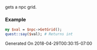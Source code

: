 gets a npc grid.
### Example

```perl
my $val = $npc->GetGrid();
quest::say($val); # Returns int
```


Generated On 2018-04-29T00:30:15-07:00